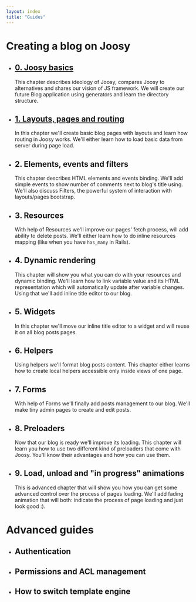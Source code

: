 ```yaml
---
layout: index
title: "Guides"
---
```


# Creating a blog on Joosy

* ## [0. Joosy basics](guides/joosy-basics.html)

  This chapter describes ideology of Joosy, compares Joosy to alternatives and shares our vision of JS framework. We will create our future Blog application using generators and learn the directory structure.

* ## [1. Layouts, pages and routing](guides/layouts-pages-and-routing.html)

  In this chapter we'll create basic blog pages with layouts and learn how routing in Joosy works. We'll either learn how to load basic data from server during page load.

* ## 2. Elements, events and filters

  This chapter describes HTML elements and events binding. We'll add simple events to show number of comments next to blog's title using. We'll also discuss Filters, the powerful system of interaction with layouts/pages bootstrap.

* ## 3. Resources

  With help of Resources we'll improve our pages' fetch process, will add ability to delete posts. We'll either learn how to do inline resources mapping (like when you have `has_many` in Rails).

* ## 4. Dynamic rendering

  This chapter will show you what you can do with your resources and dynamic binding. We'll learn how to link variable value and its HTML representation which will automatically update after variable changes. Using that we'll add inline title editor to our blog.

* ## 5. Widgets

  In this chapter we'll move our inline title editor to a widget and will reuse it on all blog posts pages.

* ## 6. Helpers

  Using helpers we'll format blog posts content. This chapter either learns how to create local helpers accessible only inside views of one page.

* ## 7. Forms

  With help of Forms we'll finally add posts management to our blog. We'll make tiny admin pages to create and edit posts.

* ## 8. Preloaders

  Now that our blog is ready we'll improve its loading. This chapter will learn you how to use two different kind of preloaders that come with Joosy. You'll know their advantages and how you can use them.

* ## 9. Load, unload and "in progress" animations

  This is advanced chapter that will show you how you can get some advanced control over the process of pages loading. We'll add fading animation that will both: indicate the process of page loading and just look good :).

# Advanced guides

* ## Authentication

* ## Permissions and ACL management

* ## How to switch template engine

